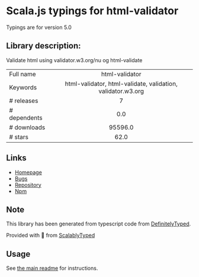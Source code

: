 
# Scala.js typings for html-validator

Typings are for version 5.0

## Library description:
Validate html using validator.w3.org/nu og html-validate

|                    |                 |
| ------------------ | :-------------: |
| Full name          | html-validator |
| Keywords           | html-validator, html-validate, validation, validator.w3.org |
| # releases         | 7 |
| # dependents       | 0.0 |
| # downloads        | 95596.0 |
| # stars            | 62.0 |

## Links
- [Homepage](https://github.com/zrrrzzt/html-validator#readme)
- [Bugs](https://github.com/zrrrzzt/html-validator/issues)
- [Repository](https://github.com/zrrrzzt/html-validator)
- [Npm](https://www.npmjs.com/package/html-validator)
    


## Note
This library has been generated from typescript code from [DefinitelyTyped](https://definitelytyped.org).

Provided with :purple_heart: from [ScalablyTyped](https://github.com/oyvindberg/ScalablyTyped)

## Usage
See [the main readme](../../readme.md) for instructions.


